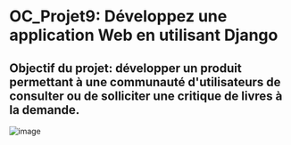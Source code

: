 # **OC_Projet9: Développez une application Web en utilisant Django**

## Objectif du projet: développer un produit permettant à une communauté d'utilisateurs de consulter ou de solliciter une critique de livres à la demande.

![image](https://user-images.githubusercontent.com/97900138/186417341-cefad73a-8dc1-445b-943d-ed67febd9dbf.png)


